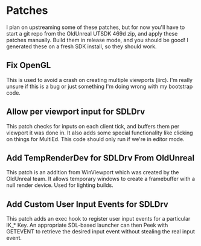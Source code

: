 # Patches

I plan on upstreaming some of these patches, but for now you'll have to start a git repo from the OldUnreal UTSDK 469d zip, and apply these patches manually. Build them in release mode, and you should be good! I generated these on a fresh SDK install, so they should work.

## Fix OpenGL

This is used to avoid a crash on creating multiple viewports (iirc). I'm really unsure if this is a bug or just something I'm doing wrong with my bootstrap code.

## Allow per viewport input for SDLDrv

This patch checks for inputs on each client tick, and buffers them per viewport it was done in. It also adds some special functionality like clicking on things for MultiEd. This code should only run if we're in editor mode.

## Add TempRenderDev for SDLDrv From OldUnreal

This patch is an addition from WinViewport which was created by the OldUnreal team. It allows temporary windows to create a framebuffer with a null render device. Used for lighting builds.

## Add Custom User Input Events for SDLDrv

This patch adds an exec hook to register user input events for a particular IK_* Key. An appropriate SDL-based launcher can then Peek with GETEVENT to retrieve the desired input event without stealing the real input event.
